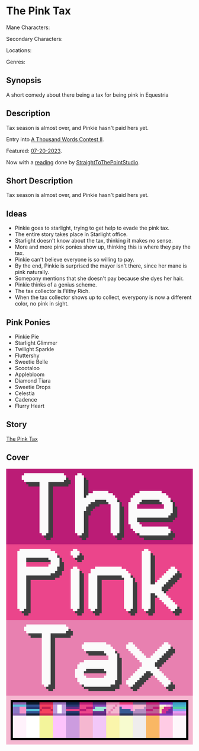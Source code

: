 # The Pink Tax

Mane Characters: 

Secondary Characters: 

Locations: 

Genres:

## Synopsis
A short comedy about there being a tax for being pink in Equestria

## Description
Tax season is almost over, and Pinkie hasn't paid hers yet.

Entry into [A Thousand Words Contest II](https://www.fimfiction.net/group/216361/a-thousand-words/thread/517645/a-thousand-words-contest-ii-2023-may-29-jul-30).

Featured: [07-20-2023](https://github.com/SilkRose/Pony/blob/mane/src/stories/the-pink-tax/featured-2023-07-20-15-26-33.png).

Now with a [reading](https://www.youtube.com/watch?v=6DTLq1e9NXk) done by [StraightToThePointStudio](https://www.youtube.com/@StraightToThePointStudio).

## Short Description
Tax season is almost over, and Pinkie hasn't paid hers yet.

## Ideas
- Pinkie goes to starlight, trying to get help to evade the pink tax.
- The entire story takes place in Starlight office.
- Starlight doesn't know about the tax, thinking it makes no sense.
- More and more pink ponies show up, thinking this is where they pay the tax.
- Pinkie can't believe everyone is so willing to pay.
- By the end, Pinkie is surprised the mayor isn't there, since her mane is pink naturally.
- Somepony mentions that she doesn't pay because she dyes her hair.
- Pinkie thinks of a genius scheme.
- The tax collector is Filthy Rich.
- When the tax collector shows up to collect, everypony is now a different color, no pink in sight.

## Pink Ponies
- Pinkie Pie
- Starlight Glimmer
- Twilight Sparkle
- Fluttershy
- Sweetie Belle
- Scootaloo
- Applebloom
- Diamond Tiara
- Sweetie Drops
- Celestia
- Cadence
- Flurry Heart

## Story
[The Pink Tax](./the-pink-tax.md)

## Cover
![cover](./cover/cover-upscaled.png)